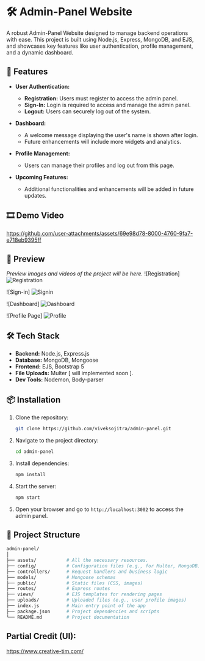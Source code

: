 # 🛠️ Admin-Panel Website

A robust Admin-Panel Website designed to manage backend operations with ease. This project is built using Node.js, Express, MongoDB, and EJS, and showcases key features like user authentication, profile management, and a dynamic dashboard.

## 📑 Features

- **User Authentication:**
  - **Registration:** Users must register to access the admin panel.
  - **Sign-In:** Login is required to access and manage the admin panel.
  - **Logout:** Users can securely log out of the system.

- **Dashboard:**
  - A welcome message displaying the user's name is shown after login.
  - Future enhancements will include more widgets and analytics.

- **Profile Management:**
  - Users can manage their profiles and log out from this page.

- **Upcoming Features:**
  - Additional functionalities and enhancements will be added in future updates.

## 🎞 Demo Video

https://github.com/user-attachments/assets/69e98d78-8000-4760-9fa7-e718eb9395ff

## 🎥 Preview

_Preview images and videos of the project will be here._
![Registration]
![Registration](https://github.com/user-attachments/assets/9b779fd3-baa6-44b7-8cf1-27d565e98736)

![Sign-in]
![Signin](https://github.com/user-attachments/assets/582d92d0-dc6f-4203-ae00-2106ef095ada)

![Dashboard]
![Dashboard](https://github.com/user-attachments/assets/41654f3b-f55c-4f8f-8855-222c4b55cba3)

![Profile Page]
![Profile](https://github.com/user-attachments/assets/49dc3683-95a8-4c86-a72f-82805e0e3d74)


## 🛠️ Tech Stack

- **Backend:** Node.js, Express.js
- **Database:** MongoDB, Mongoose
- **Frontend:** EJS, Bootstrap 5
- **File Uploads:** Multer [ will implemented soon ].
- **Dev Tools:** Nodemon, Body-parser

## 📦 Installation

1. Clone the repository:
    ```bash
    git clone https://github.com/viveksojitra/admin-panel.git
    ```
2. Navigate to the project directory:
    ```bash
    cd admin-panel
    ```
3. Install dependencies:
    ```bash
    npm install
    ```
4. Start the server:
    ```bash
    npm start
    ```
5. Open your browser and go to `http://localhost:3002` to access the admin panel.

## 📂 Project Structure

```bash
admin-panel/
│
├── assets/           # All the necessary resources.
├── config/           # Configuration files (e.g., for Multer, MongoDB)
├── controllers/      # Request handlers and business logic
├── models/           # Mongoose schemas
├── public/           # Static files (CSS, images)
├── routes/           # Express routes
├── views/            # EJS templates for rendering pages
├── uploads/          # Uploaded files (e.g., user profile images)
├── index.js          # Main entry point of the app
├── package.json      # Project dependencies and scripts
└── README.md         # Project documentation
```

## Partial Credit (UI):
https://www.creative-tim.com/
